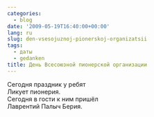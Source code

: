 ```yaml
---
categories:
  - blog
date: '2009-05-19T16:40:00+00:00'
lang: ru
slug: den-vsesojuznoj-pionerskoj-organizatsii
tags:
  - даты
  - gedanken
title: День Всесоюзной пионерской организации
---
```




Сегодня праздник у ребят  
Ликует пионерия.  
Сегодня в гости к ним пришёл  
Лаврентий Палыч Берия.
